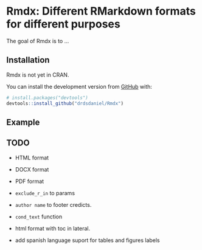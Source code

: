 
<!-- README.md is generated from README.Rmd. Please edit that file -->

# Rmdx: Different RMarkdown formats for different purposes

<!-- badges: start -->

<!-- badges: end -->

The goal of Rmdx is to …

## Installation

Rmdx is not yet in CRAN.

<!-- You can install the released version of Rmdx from [CRAN](https://CRAN.R-project.org) with: -->

<!-- ``` r -->

<!-- install.packages("Rmdx") -->

<!-- ``` -->

You can install the development version from
[GitHub](https://github.com/) with:

``` r
# install.packages("devtools")
devtools::install_github("drdsdaniel/Rmdx")
```

## Example

## TODO

  - HTML format

  - DOCX format

  - PDF format

  - `exclude_r_in` to params
    <!-- Necesito hacer que las funciones puedan acceder a los parámetros. -->
    <!-- https://community.rstudio.com/t/how-to-solve-no-visible-binding-for-global-variable-note/28887 -->

  - `author name` to footer credicts.

<!-- Se puede hacer que el html del footer se genere dinámicamente en cada corrida y se guarde en un archivo temporal. De esa forma el nombre para los créditos se pasa como un argumento a la función generadora de los formatos html. -->

  - `cond_text` function

  - html format with toc in lateral.

  - add spanish language suport for tables and figures labels

<!-- Es importante observar que todo el código del proyecto debe ser compatible con los formatos que quieras utilizar. -->
